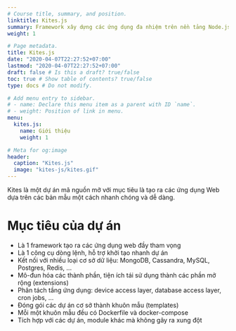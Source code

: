 ```yaml
---
# Course title, summary, and position.
linktitle: Kites.js
summary: Framework xây dựng các ứng dụng đa nhiệm trên nền tảng Node.js
weight: 1

# Page metadata.
title: Kites.js
date: "2020-04-07T22:27:52+07:00"
lastmod: "2020-04-07T22:27:52+07:00"
draft: false # Is this a draft? true/false
toc: true # Show table of contents? true/false
type: docs # Do not modify.

# Add menu entry to sidebar.
# - name: Declare this menu item as a parent with ID `name`.
# - weight: Position of link in menu.
menu:
  kites.js:
    name: Giới thiệu
    weight: 1

# Meta for og:image
header:
  caption: "Kites.js"
  image: "kites-js/kites.gif"
---
```


Kites là một dự án mã nguồn mở với mục tiêu là tạo ra các ứng dụng Web dựa trên các bản mẫu một cách nhanh chóng và dễ dàng.

# Mục tiêu của dự án

- Là 1 framework tạo ra các ứng dụng web đầy tham vọng
- Là 1 công cụ dòng lệnh, hỗ trợ khởi tạo nhanh dự án
- Kết nối với nhiều loại cơ sở dữ liệu: MongoDB, Cassandra, MySQL, Postgres, Redis, ...
- Mô-đun hóa các thành phần, tiện ích tái sử dụng thành các phần mở rộng (extensions)
- Phân tách tầng ứng dụng: device access layer, database access layer, cron jobs, ...
- Đóng gói các dự án cơ sở thành khuôn mẫu (templates)
- Mỗi một khuôn mẫu đều có Dockerfile và docker-compose
- Tích hợp với các dự án, module khác mà không gây ra xung đột
